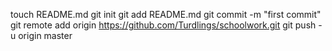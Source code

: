 touch README.md
git init
git add README.md
git commit -m "first commit"
git remote add origin https://github.com/Turdlings/schoolwork.git
git push -u origin master
